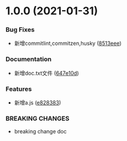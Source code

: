 # 1.0.0 (2021-01-31)


### Bug Fixes

* 新增commitlint,commitzen,husky ([8513eee](https://github.com/shuaiqidekaige/demo-commitlint/commit/8513eee553488ed707f3c9eb0f7da01374f19e6f))


### Documentation

* 新增doc.txt文件 ([647e10d](https://github.com/shuaiqidekaige/demo-commitlint/commit/647e10d27c27cfff9cdc557617eea947e859bec0))


### Features

* 新增a.js ([e828383](https://github.com/shuaiqidekaige/demo-commitlint/commit/e828383dde09e08f3f4a993f0bd5bd6379c4f28f))


### BREAKING CHANGES

* breaking change doc



